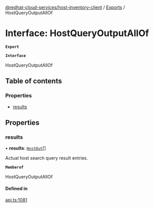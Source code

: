 [@redhat-cloud-services/host-inventory-client](../README.md) / [Exports](../modules.md) / HostQueryOutputAllOf

# Interface: HostQueryOutputAllOf

**`Export`**

**`Interface`**

HostQueryOutputAllOf

## Table of contents

### Properties

- [results](HostQueryOutputAllOf.md#results)

## Properties

### results

• **results**: [`HostOut`](HostOut.md)[]

Actual host search query result entries.

**`Memberof`**

HostQueryOutputAllOf

#### Defined in

[api.ts:1081](https://github.com/RedHatInsights/javascript-clients/blob/master/packages/host-inventory/api.ts#L1081)
